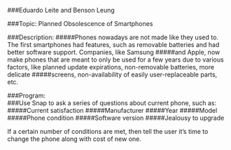 

###Eduardo Leite and Benson Leung

###Topic:  Planned Obsolescence of Smartphones

###Description:
#####Phones nowadays are not made like they used to.  The first smartphones had features, such as removable batteries and had better software support.  Companies, like Samsung #####and Apple, now make phones that are meant to only be used for a few years due to various factors, like planned update expirations, non-removable batteries, more delicate #####screens, non-availability of easily user-replaceable parts, etc.

###Program:  
###Use Snap to ask a series of questions about current phone, such as:
#####Current satisfaction
#####Manufacturer
#####Year
#####Model
#####Phone condition
#####Software version
#####Jealousy to upgrade

If a certain number of conditions are met, then tell the user it’s time to change the phone along with cost of new one.



